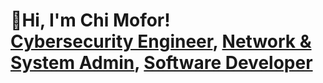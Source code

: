 <h1>👋Hi, I'm Chi Mofor! <br/>         
  <a href="https://github.com/ChiGeorgeMofor" target="_blank">Cybersecurity Engineer</a>,                   
  <a href="https://twitter.com/chi_mofor" target="_blank">Network & System Admin</a>,                     
  <a href="https://www.linkedin.com/in/chi-george-mofor-037883247/" target="_blank">Software Developer</a>      
</h1>             
         
